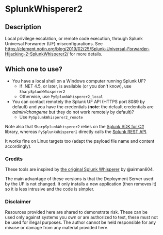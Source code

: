 # SplunkWhisperer2
## Description
Local privilege escalation, or remote code execution, through Splunk Universal Forwarder (UF) misconfigurations.
See https://clement.notin.org/blog/2019/02/25/Splunk-Universal-Forwarder-Hijacking-2-SplunkWhisperer2/ for more details.

## Which one to use?
* You have a local shell on a Windows computer running Splunk UF?
    * If .NET 4.5, or later, is available (or you don't know), use `SharpSplunkWhisperer2`
    * Otherwise, use `PySplunkWhisperer2_local`
* You can contact remotely the Splunk UF API (HTTPS port 8089 by default) and you have the credentials (**note**: the default credentials are *admin/changeme* but they do not work remotely by default)?
    * Use `PySplunkWhisperer2_remote`

Note also that `SharpSplunkWhisperer2` relies on the [Splunk SDK for C#](http://dev.splunk.com/csharp) library, whereas `PySplunkWhisperer2` directly calls the [Splunk REST API](http://dev.splunk.com/restapi).

It works fine on Linux targets too (adapt the payload file name and content accordingly).

### Credits
These tools are inspired by [the original Splunk Whisperer](https://github.com/airman604/splunk_whisperer) by @airman604.

The main advantage of these versions is that the Deployment Server used by the UF is not changed. It only installs a new application (then removes it) so it is less intrusive and the code is simpler.

### Disclaimer
Resources provided here are shared to demonstrate risk. These can be used only against systems you own or are authorized to test, these must not be used for illegal purposes.
The author cannot be held responsible for any misuse or damage from any material provided here.
